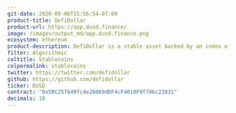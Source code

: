 ```yaml
---
git-date: 2020-09-06T15:56:54-07:00
product-title: DefiDollar
product-url: https://app.dusd.finance/
image: /images/output_md/app.dusd.finance.png
ecosystem: ethereum
product-description: DefiDollar is a stable asset backed by an index of stablecoins. DUSD is a hedge against volatility and provides portfolio risk diversification.
filter: Algorithmic
coltitle: Stablecoins
colpermalink: stablecoins
twitter: https://twitter.com/defidollar
github: https://github.com/defidollar
ticker: DUSD
contract: "0x5BC25f649fc4e26069dDF4cF4010F9f706c23831"
decimals: 18
---
```

